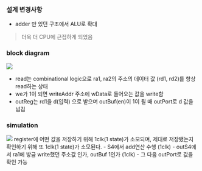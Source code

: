 ### 설계 변경사항
- adder 만 있던 구조에서 ALU로 확대
> 더욱 더 CPU에 근접하게 되었음

### block diagram
<img src = "https://github.com/goeun-oh/CPU-/blob/main/dedicated_processor(cumulative1to10adder)/2.alu로upgrade/blockdiagram.png">

- read는 combinational logic으로 ra1, ra2의 주소의 데이터 값 (rd1, rd2)를 항상 read하는 상태
- we가 1이 되면 writeAddr 주소에 wData로 들어오는 값을 write함
- outReg는 rd1을 d(입력) 으로 받으며 outBuf(en)이 1이 될 때 outPort로 d 값을 넘김


### simulation
<img src = "https://github.com/goeun-oh/CPU-/blob/main/dedicated_processor(cumulative1to10adder)/2.alu로upgrade/simulation.png">
register에 어떤 값을 저장하기 위해 1clk(1 state)가 소모되며, 제대로 저장됐는지 확인하기 위해 또 1clk(1 state)가 소모된다.
    - S4에서 add연산 수행 (1clk)
    - outS4에서 ra1에 방금 write했던 주소값 인가, outBuf 1인가 (1clk)
    - 그 다음 outPort로 값을 확인 가능
    